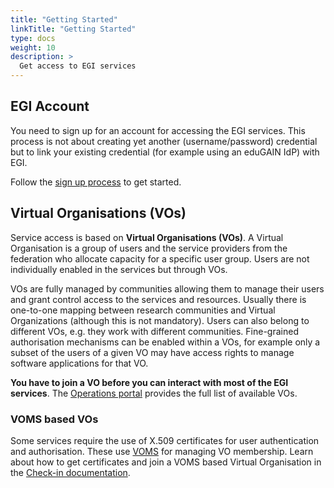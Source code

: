 ```yaml
---
title: "Getting Started"
linkTitle: "Getting Started"
type: docs
weight: 10
description: >
  Get access to EGI services
---
```


## EGI Account

You need to sign up for an account for accessing the EGI services. This process
is not about creating yet another (username/password) credential but to link
your existing credential (for example using an eduGAIN IdP) with EGI.

Follow the [sign up process](../check-in/signup/) to get started.

## Virtual Organisations (VOs)

Service access is based on **Virtual Organisations (VOs)**. A Virtual
Organisation is a group of users and the service providers from the federation
who allocate capacity for a specific user group. Users are not individually
enabled in the services but through VOs.

VOs are fully managed by communities allowing them to manage their users and
grant control access to the services and resources. Usually there is
one-to-one mapping between research communities and Virtual Organizations
(although this is not mandatory). Users can also belong to different VOs, e.g.
they work with different communities. Fine-grained authorisation mechanisms
can be enabled within a VOs, for example only a subset of the users of a given
VO may have access rights to manage software applications for that VO.

**You have to join a VO before you can interact with most of the EGI services**.
The [Operations portal](https://operations-portal.egi.eu/vo/) provides the
full list of available VOs.

### VOMS based VOs

Some services require the use of X.509 certificates for user authentication and
authorisation. These use [VOMS](https://italiangrid.github.io/voms/index.html)
for managing VO membership. Learn about how to get certificates and join a VOMS
based Virtual Organisation in the [Check-in documentation](../check-in/voms).
